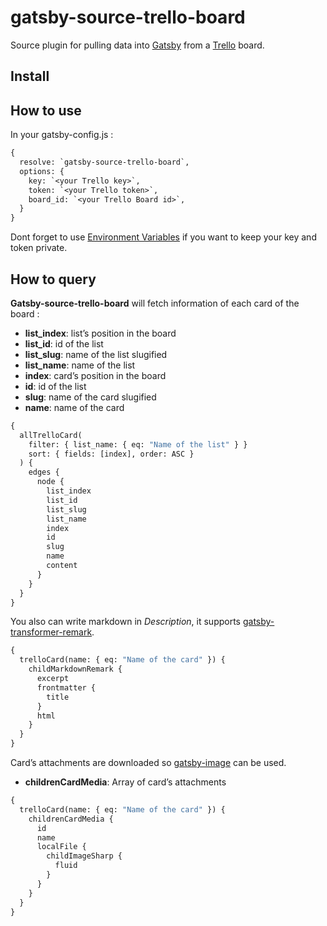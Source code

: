 # gatsby-source-trello-board

Source plugin for pulling data into [Gatsby](~https://www.gatsbyjs.org/~) from a [Trello](~https://trello.com~) board.

## Install

## How to use

In your gatsby-config.js :

```graphql
{
  resolve: `gatsby-source-trello-board`,
  options: {
    key: `<your Trello key>`,
    token: `<your Trello token>`,
    board_id: `<your Trello Board id>`,
  }
}
```

Dont forget to use [Environment Variables](~https://www.gatsbyjs.org/docs/environment-variables/~) if you want to keep your key and token private.

## How to query

**Gatsby-source-trello-board** will fetch information of each card of the board :

- **list_index**: list’s position in the board
- **list_id**: id of the list
- **list_slug**: name of the list slugified
- **list_name**: name of the list
- **index**: card’s position in the board
- **id**: id of the list
- **slug**: name of the card slugified
- **name**: name of the card

```graphql
{
  allTrelloCard(
    filter: { list_name: { eq: "Name of the list" } }
    sort: { fields: [index], order: ASC }
  ) {
    edges {
      node {
        list_index
        list_id
        list_slug
        list_name
        index
        id
        slug
        name
        content
      }
    }
  }
}
```

You also can write markdown in _Description_, it supports [gatsby-transformer-remark](~https://www.gatsbyjs.org/packages/gatsby-transformer-remark/~).

```graphql
{
  trelloCard(name: { eq: "Name of the card" }) {
    childMarkdownRemark {
      excerpt
      frontmatter {
        title
      }
      html
    }
  }
}
```

Card’s attachments are downloaded so [gatsby-image](~https://www.gatsbyjs.org/packages/gatsby-image/~) can be used.

- **childrenCardMedia**: Array of card’s attachments

```graphql
{
  trelloCard(name: { eq: "Name of the card" }) {
    childrenCardMedia {
      id
      name
      localFile {
        childImageSharp {
          fluid
        }
      }
    }
  }
}
```

